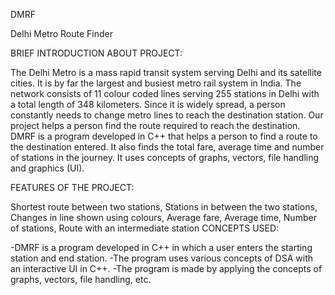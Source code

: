 DMRF

Delhi Metro Route Finder

BRIEF INTRODUCTION ABOUT PROJECT:

The Delhi Metro is a mass rapid transit system serving Delhi and its satellite cities. It is by far the largest and busiest metro rail system in India. The network consists of 11 colour coded lines serving 255 stations in Delhi with a total length of 348 kilometers. Since it is widely spread, a person constantly needs to change metro lines to reach the destination station. Our project helps a person find the route required to reach the destination. DMRF is a program developed in C++ that helps a person to find a route to the destination entered. It also finds the total fare, average time and number of stations in the journey. It uses concepts of graphs, vectors, file handling and graphics (UI).

FEATURES OF THE PROJECT:

Shortest route between two stations,
Stations in between the two stations,
Changes in line shown using colours,
Average fare,
Average time,
Number of stations,
Route with an intermediate station
CONCEPTS USED:

-DMRF is a program developed in C++ in which a user enters the starting station and end station. -The program uses various concepts of DSA with an interactive UI in C++. -The program is made by applying the concepts of graphs, vectors, file handling, etc.
